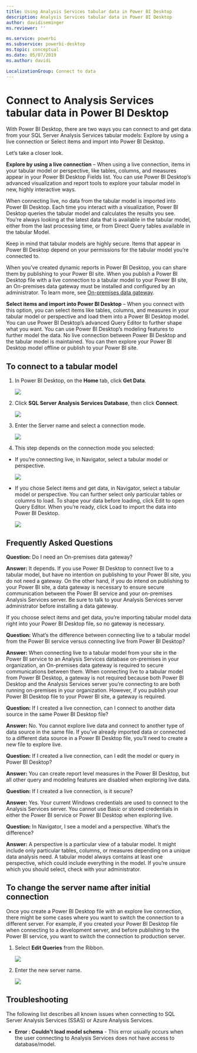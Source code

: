 ```yaml
---
title: Using Analysis Services tabular data in Power BI Desktop
description: Analysis Services tabular data in Power BI Desktop
author: davidiseminger
ms.reviewer: ''

ms.service: powerbi
ms.subservice: powerbi-desktop
ms.topic: conceptual
ms.date: 05/07/2019
ms.author: davidi

LocalizationGroup: Connect to data
---
```

# Connect to Analysis Services tabular data in Power BI Desktop
With Power BI Desktop, there are two ways you can connect to and get data from your SQL Server Analysis Services tabular models: Explore by using a live connection or Select items and import into Power BI Desktop.

Let’s take a closer look.

**Explore by using a live connection** – When using a live connection, items in your tabular model or perspective, like tables, columns, and measures appear in your Power BI Desktop Fields list. You can use Power BI Desktop’s advanced visualization and report tools to explore your tabular model in new, highly interactive ways.

When connecting live, no data from the tabular model is imported into Power BI Desktop. Each time you interact with a visualization, Power BI Desktop queries the tabular model and calculates the results you see. You’re always looking at the latest data that is available in the tabular model, either from the last processing time, or from Direct Query tables available in the tabular Model. 

Keep in mind that tabular models are highly secure. Items that appear in Power BI Desktop depend on your permissions for the tabular model you’re connected to.

When you’ve created dynamic reports in Power BI Desktop, you can share them by publishing to your Power BI site. When you publish a Power BI Desktop file with a live connection to a tabular model to your Power BI site, an On-premises data gateway must be installed and configured by an administrator. To learn more, see [On-premises data gateway](service-gateway-onprem.md).

**Select items and import into Power BI Desktop** – When you connect with this option, you can select items like tables, columns, and measures in your tabular model or perspective and load them into a Power BI Desktop model. You can use Power BI Desktop’s advanced Query Editor to further shape what you want. You can use Power BI Desktop’s modeling features to further model the data. No live connection between Power BI Desktop and the tabular model is maintained. You can then explore your Power BI Desktop model offline or publish to your Power BI site.

## To connect to a tabular model
1. In Power BI Desktop, on the **Home** tab, click **Get Data**.
   
   ![](media/desktop-analysis-services-tabular-data/pbid_sqlas_getdata.png)
2. Click **SQL Server Analysis Services Database**, then click **Connect**.
   
   ![](media/desktop-analysis-services-tabular-data/pbid_sqlas_getdata_as.png)
3. Enter the Server name and select a connection mode. 
   
   ![](media/desktop-analysis-services-tabular-data/pbid_sqlas_getdata_as_server.png)
4. This step depends on the connection mode you selected:

* If you’re connecting live, in Navigator, select a tabular model or perspective.
  
  ![](media/desktop-analysis-services-tabular-data/pbid_sqlas_getdata_as_live.png)
* If you chose Select items and get data, in Navigator, select a tabular model or perspective. You can further select only particular tables or columns to load. To shape your data before loading, click Edit to open Query Editor. When you’re ready, click Load to import the data into Power BI Desktop.

  ![](media/desktop-analysis-services-tabular-data/pbid_sqlas_getdata_as_select.png)

## Frequently Asked Questions
**Question:** Do I need an On-premises data gateway?

**Answer:** It depends. If you use Power BI Desktop to connect live to a tabular model, but have no intention on publishing to your Power BI site, you do not need a gateway. On the other hand, if you do intend on publishing to your Power BI site, a data gateway is necessary to ensure secure communication between the Power BI service and your on-premises Analysis Services server. Be sure to talk to your Analysis Services server administrator before installing a data gateway.

If you choose select items and get data, you’re importing tabular model data right into your Power BI Desktop file, so no gateway is necessary.

**Question:** What’s the difference between connecting live to a tabular model from the Power BI service versus connecting live from Power BI Desktop?

**Answer:** When connecting live to a tabular model from your site in the Power BI service to an Analysis Services database on-premises in your organization, an On-premises data gateway is required to secure communications between them. When connecting live to a tabular model from Power BI Desktop, a gateway is not required because both Power BI Desktop and the Analysis Services server you’re connecting to are both running on-premises in your organization. However, if you publish your Power BI Desktop file to your Power BI site, a gateway is required.

**Question:** If I created a live connection, can I connect to another data source in the same Power BI Desktop file?

**Answer:** No. You cannot explore live data and connect to another type of data source in the same file. If you’ve already imported data or connected to a different data source in a Power BI Desktop file, you’ll need to create a new file to explore live.

**Question:** If I created a live connection, can I edit the model or query in Power BI Desktop?

**Answer:** You can create report level measures in the Power BI Desktop, but all other query and modeling features are disabled when exploring live data.

**Question:** If I created a live connection, is it secure?

**Answer:** Yes. Your current Windows credentials are used to connect to the Analysis Services server. You cannot use Basic or stored credentials in either the Power BI service or Power BI Desktop when exploring live.

**Question:** In Navigator, I see a model and a perspective. What’s the difference?

**Answer:** A perspective is a particular view of a tabular model. It might include only particular tables, columns, or measures depending on a unique data analysis need. A tabular model always contains at least one perspective, which could include everything in the model. If you’re unsure which you should select, check with your administrator.

## To change the server name after initial connection
Once you create a Power BI Desktop file with an explore live connection, there might be some cases where you want to switch the connection to a different server. For example, if you created your Power BI Desktop file when connecting to a development server, and before publishing to the Power BI service, you want to switch the connection to production server.

1. Select **Edit Queries** from the Ribbon.
   
   ![](media/desktop-analysis-services-tabular-data/pbid_sqlas_chname_editquery.png)
2. Enter the new server name.
   
   ![](media/desktop-analysis-services-tabular-data/pbid_sqlas_chname_dialog.png)
   
   
## Troubleshooting 
The following list describes all known issues when connecting to SQL Server Analysis Services (SSAS) or Azure Analysis Services. 

* **Error : Couldn't load model schema** - This error usually occurs when the user connecting to Analysis Services does not have access to database/model.

